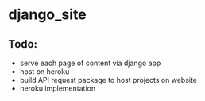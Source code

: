 # django_site

## Todo:
* serve each page of content via django app
* host on heroku
* build API request package to host projects on website
* heroku implementation